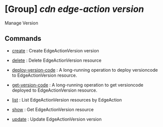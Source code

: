 # [Group] _cdn edge-action version_

Manage Version

## Commands

- [create](/Commands/cdn/edge-action/version/_create.md)
: Create EdgeActionVersion version

- [delete](/Commands/cdn/edge-action/version/_delete.md)
: Delete EdgeActionVersion resource

- [deploy-version-code](/Commands/cdn/edge-action/version/_deploy-version-code.md)
: A long-running operation to deploy versioncode to EdgeActionVersion resource.

- [get-version-code](/Commands/cdn/edge-action/version/_get-version-code.md)
: A long-running operation to get versioncode deployed to EdgeActionVersion resource.

- [list](/Commands/cdn/edge-action/version/_list.md)
: List EdgeActionVersion resources by EdgeAction

- [show](/Commands/cdn/edge-action/version/_show.md)
: Get EdgeActionVersion resource

- [update](/Commands/cdn/edge-action/version/_update.md)
: Update EdgeActionVersion version
